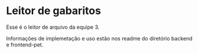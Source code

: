 # Leitor de gabaritos

Esse é o leitor de arquivo da equipe 3.

Informações de implemetação e uso estão nos readme do diretório backend e frontend-pet.
